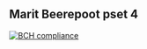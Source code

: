## Marit Beerepoot pset 4

[![BCH compliance](https://bettercodehub.com/edge/badge/10983430/maritbeerepoot-pset4?branch=master)](https://bettercodehub.com/)